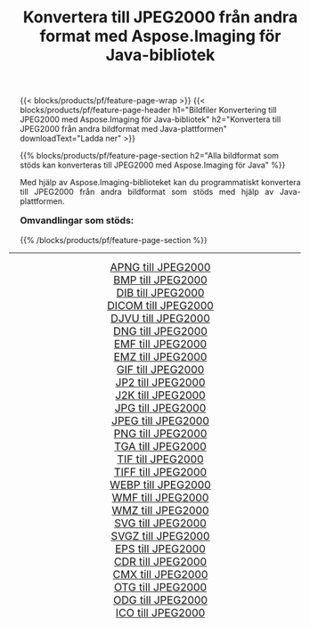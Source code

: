 ﻿---
title: Konvertera till JPEG2000 från andra format med Aspose.Imaging för Java-bibliotek 
weight: 3920
url: /sv/java/conversion/to/jpeg2000/ 
lang: sv
langdirlevel: 2
locales: zh-hans,ja,it,ru,de,es,fr,nl,id,lt,pl,pt,vi,tr,ko,zh-hant,ar,hi,th,sv,cs,uk,he
description: Med Aspose.Imaging kan du konvertera till JPEG2000 från andra format med Java
---

{{< blocks/products/pf/feature-page-wrap >}}
{{< blocks/products/pf/feature-page-header h1="Bildfiler Konvertering till JPEG2000 med Aspose.Imaging för Java-bibliotek" h2="Konvertera till JPEG2000 från andra bildformat med Java-plattformen" downloadText="Ladda ner" >}}


{{% blocks/products/pf/feature-page-section  h2="Alla bildformat som stöds kan konverteras till JPEG2000 med Aspose.Imaging för Java" %}}
<p align=justify>Med hjälp av Aspose.Imaging-biblioteket kan du programmatiskt konvertera till JPEG2000 från andra bildformat som stöds med hjälp av Java-plattformen.</p>
<h3 style="margin-top:16px;">
Omvandlingar som stöds:
</h3>
{{% /blocks/products/pf/feature-page-section %}}
<div class="container-fluid productfamilypage bg-gray">
    <div class="convertypes bg-gray agp-content section">
        <div class="container">
		<hr style="margin-left:-20px;"/>
		<div class="row other-converters" style="gap: 10px;font-size: 19px;text-align:center;">
		    <div class='col-md-3 other-converter remove-lp remove-rp'><a href="/imaging/sv/java/conversion/apng-to-jpeg2000/" style="padding:15px;">APNG till JPEG2000</a></div>
<div class='col-md-3 other-converter remove-lp remove-rp'><a href="/imaging/sv/java/conversion/bmp-to-jpeg2000/" style="padding:15px;">BMP till JPEG2000</a></div>
<div class='col-md-3 other-converter remove-lp remove-rp'><a href="/imaging/sv/java/conversion/dib-to-jpeg2000/" style="padding:15px;">DIB till JPEG2000</a></div>
<div class='col-md-3 other-converter remove-lp remove-rp'><a href="/imaging/sv/java/conversion/dicom-to-jpeg2000/" style="padding:15px;">DICOM till JPEG2000</a></div>
<div class='col-md-3 other-converter remove-lp remove-rp'><a href="/imaging/sv/java/conversion/djvu-to-jpeg2000/" style="padding:15px;">DJVU till JPEG2000</a></div>
<div class='col-md-3 other-converter remove-lp remove-rp'><a href="/imaging/sv/java/conversion/dng-to-jpeg2000/" style="padding:15px;">DNG till JPEG2000</a></div>
<div class='col-md-3 other-converter remove-lp remove-rp'><a href="/imaging/sv/java/conversion/emf-to-jpeg2000/" style="padding:15px;">EMF till JPEG2000</a></div>
<div class='col-md-3 other-converter remove-lp remove-rp'><a href="/imaging/sv/java/conversion/emz-to-jpeg2000/" style="padding:15px;">EMZ till JPEG2000</a></div>
<div class='col-md-3 other-converter remove-lp remove-rp'><a href="/imaging/sv/java/conversion/gif-to-jpeg2000/" style="padding:15px;">GIF till JPEG2000</a></div>
<div class='col-md-3 other-converter remove-lp remove-rp'><a href="/imaging/sv/java/conversion/jp2-to-jpeg2000/" style="padding:15px;">JP2 till JPEG2000</a></div>
<div class='col-md-3 other-converter remove-lp remove-rp'><a href="/imaging/sv/java/conversion/j2k-to-jpeg2000/" style="padding:15px;">J2K till JPEG2000</a></div>
<div class='col-md-3 other-converter remove-lp remove-rp'><a href="/imaging/sv/java/conversion/jpg-to-jpeg2000/" style="padding:15px;">JPG till JPEG2000</a></div>
<div class='col-md-3 other-converter remove-lp remove-rp'><a href="/imaging/sv/java/conversion/jpeg-to-jpeg2000/" style="padding:15px;">JPEG till JPEG2000</a></div>
<div class='col-md-3 other-converter remove-lp remove-rp'><a href="/imaging/sv/java/conversion/png-to-jpeg2000/" style="padding:15px;">PNG till JPEG2000</a></div>
<div class='col-md-3 other-converter remove-lp remove-rp'><a href="/imaging/sv/java/conversion/tga-to-jpeg2000/" style="padding:15px;">TGA till JPEG2000</a></div>
<div class='col-md-3 other-converter remove-lp remove-rp'><a href="/imaging/sv/java/conversion/tif-to-jpeg2000/" style="padding:15px;">TIF till JPEG2000</a></div>
<div class='col-md-3 other-converter remove-lp remove-rp'><a href="/imaging/sv/java/conversion/tiff-to-jpeg2000/" style="padding:15px;">TIFF till JPEG2000</a></div>
<div class='col-md-3 other-converter remove-lp remove-rp'><a href="/imaging/sv/java/conversion/webp-to-jpeg2000/" style="padding:15px;">WEBP till JPEG2000</a></div>
<div class='col-md-3 other-converter remove-lp remove-rp'><a href="/imaging/sv/java/conversion/wmf-to-jpeg2000/" style="padding:15px;">WMF till JPEG2000</a></div>
<div class='col-md-3 other-converter remove-lp remove-rp'><a href="/imaging/sv/java/conversion/wmz-to-jpeg2000/" style="padding:15px;">WMZ till JPEG2000</a></div>
<div class='col-md-3 other-converter remove-lp remove-rp'><a href="/imaging/sv/java/conversion/svg-to-jpeg2000/" style="padding:15px;">SVG till JPEG2000</a></div>
<div class='col-md-3 other-converter remove-lp remove-rp'><a href="/imaging/sv/java/conversion/svgz-to-jpeg2000/" style="padding:15px;">SVGZ till JPEG2000</a></div>
<div class='col-md-3 other-converter remove-lp remove-rp'><a href="/imaging/sv/java/conversion/eps-to-jpeg2000/" style="padding:15px;">EPS till JPEG2000</a></div>
<div class='col-md-3 other-converter remove-lp remove-rp'><a href="/imaging/sv/java/conversion/cdr-to-jpeg2000/" style="padding:15px;">CDR till JPEG2000</a></div>
<div class='col-md-3 other-converter remove-lp remove-rp'><a href="/imaging/sv/java/conversion/cmx-to-jpeg2000/" style="padding:15px;">CMX till JPEG2000</a></div>
<div class='col-md-3 other-converter remove-lp remove-rp'><a href="/imaging/sv/java/conversion/otg-to-jpeg2000/" style="padding:15px;">OTG till JPEG2000</a></div>
<div class='col-md-3 other-converter remove-lp remove-rp'><a href="/imaging/sv/java/conversion/odg-to-jpeg2000/" style="padding:15px;">ODG till JPEG2000</a></div>
<div class='col-md-3 other-converter remove-lp remove-rp'><a href="/imaging/sv/java/conversion/ico-to-jpeg2000/" style="padding:15px;">ICO till JPEG2000</a></div>
                </div>
        </div>
    </div>
</div>
<br/>

